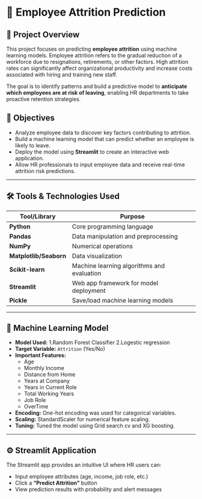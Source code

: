 # 🧠 Employee Attrition Prediction

## 📌 Project Overview

This project focuses on predicting **employee attrition** using machine learning models. Employee attrition refers to the gradual reduction of a workforce due to resignations, retirements, or other factors. High attrition rates can significantly affect organizational productivity and increase costs associated with hiring and training new staff.

The goal is to identify patterns and build a predictive model to **anticipate which employees are at risk of leaving**, enabling HR departments to take proactive retention strategies.

## 🎯 Objectives

- Analyze employee data to discover key factors contributing to attrition.
- Build a machine learning model that can predict whether an employee is likely to leave.
- Deploy the model using **Streamlit** to create an interactive web application.
- Allow HR professionals to input employee data and receive real-time attrition risk predictions.

--------------------------------------------------------------------------------------------------------------------------------------------

## 🛠️ Tools & Technologies Used

| Tool/Library           | Purpose                                   |
|------------------------|-------------------------------------------|
| **Python**             | Core programming language                 |
| **Pandas**             | Data manipulation and preprocessing       |
| **NumPy**              | Numerical operations                      |
| **Matplotlib/Seaborn** | Data visualization                        |
| **Scikit-learn**       | Machine learning algorithms and evaluation|
| **Streamlit**          | Web app framework for model deployment    |
| **Pickle**             | Save/load machine learning models         |

----------------------------------------------------------------------------------------------------------------------------------------------------

## 🧠 Machine Learning Model

- **Model Used:** 1.Random Forest Classifier
                  2.Logestic regression
- **Target Variable:** `Attrition` (Yes/No)
- **Important Features:**
  - Age
  - Monthly Income
  - Distance from Home
  - Years at Company
  - Years in Current Role
  - Total Working Years
  - Job Role
  - OverTime
- **Encoding:** One-hot encoding was used for categorical variables.
- **Scaling:** StandardScaler for numerical feature scaling.
- **Tuning:** Tuned  the model using Grid search cv and XG boosting.
------------------------------------------------------------------------------------------------------------------------------------------------

## ⚙️ Streamlit Application

The Streamlit app provides an intuitive UI where HR users can:

- Input employee attributes (age, income, job role, etc.)
- Click a **“Predict Attrition”** button
- View prediction results with probability and alert messages
